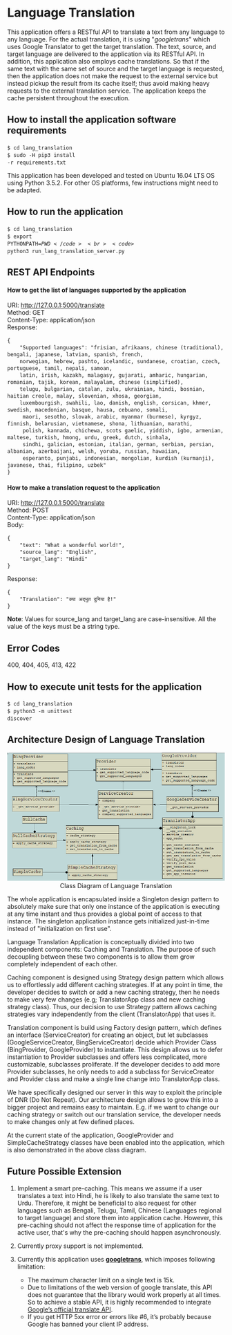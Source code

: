 # Language Translation
 This application offers a RESTful API to translate a text from any language to any language. For the actual translation, it is using 
"*googletrans*" which uses Google Translator to get the target translation. The ​text, source, and target language are delivered to
the application via its RESTful API. In addition, this application also employs cache translations. So that if the same text with the same set of source and the target language is requested, then the application does not make the request to the external service but instead
pickup the result from its cache itself; thus avoid making heavy requests to the external translation service. The application keeps
the cache persistent throughout the execution.

## How to install the application software requirements
<code>$ cd lang_translation</code><br>
<code>$ sudo -H pip3 install -r requirements.txt</code> 

This application has been developed and tested on Ubuntu 16.04 LTS OS using Python 3.5.2. For other OS platforms, 
few instructions might need to be adapted.


## How to run the application
<code>$ cd lang_translation</code><br>
<code>$ export PYTHONPATH=$PWD</code><br>
<code>$ python3 run_lang_translation_server.py</code>

## REST API Endpoints

#### How to get the list of languages supported by the application
URI: http://127.0.0.1:5000/translate<br>
Method: GET<br>
Content-Type: application/json<br>
Response:
```text
{
    "Supported languages": "frisian, afrikaans, chinese (traditional), bengali, japanese, latvian, spanish, french, 
    norwegian, hebrew, pashto, icelandic, sundanese, croatian, czech, portuguese, tamil, nepali, samoan, 
    latin, irish, kazakh, malagasy, gujarati, amharic, hungarian, romanian, tajik, korean, malayalam, chinese (simplified), 
    telugu, bulgarian, catalan, zulu, ukrainian, hindi, bosnian, haitian creole, malay, slovenian, xhosa, georgian, 
    luxembourgish, swahili, lao, danish, english, corsican, khmer, swedish, macedonian, basque, hausa, cebuano, somali,
     maori, sesotho, slovak, arabic, myanmar (burmese), kyrgyz, finnish, belarusian, vietnamese, shona, lithuanian, marathi, 
     polish, kannada, chichewa, scots gaelic, yiddish, igbo, armenian, maltese, turkish, hmong, urdu, greek, dutch, sinhala, 
     sindhi, galician, estonian, italian, german, serbian, persian, albanian, azerbaijani, welsh, yoruba, russian, hawaiian,
     esperanto, punjabi, indonesian, mongolian, kurdish (kurmanji), javanese, thai, filipino, uzbek"
}
```

#### How to make a translation request to the application
URI: http://127.0.0.1:5000/translate<br>
Method: POST<br>
Content-Type: application/json<br>
Body:
```text
{
    "text": "What a wonderful world!",
    "source_lang": "English",
    "target_lang": "Hindi"
}
```
Response:
```text
{
    "Translation": "क्या अद्भुत दुनिया है!"
}
```

**Note**: Values for source_lang and target_lang are case-insensitive. All the value of the keys must be a string type.

## Error Codes
400, 404, 405, 413, 422

## How to execute unit tests for the application
<code>$ cd lang_translation</code><br>
<code>$ python3 -m unittest discover</code>

## Architecture Design of Language Translation
<p align="center">
  <img src="docs/class_diagram.PNG">
  <br>Class Diagram of Language Translation<br>
</p>

The whole application is encapsulated inside a Singleton design pattern to absolutely make sure that only one instance of the application is executing at any time instant and thus provides a global point of access to that instance. The singleton application instance gets initialized just-in-time instead of "initialization on first use". 


Language Translation Application is conceptually divided into two independent components: Caching and Translation. The purpose of such
decoupling between these two components is to allow them grow completely independent of each other. 


Caching component is designed using Strategy design pattern which allows us to effortlessly add different caching strategies. If at any point in time, the developer decides to switch or add a new caching strategy, then he needs to make very few changes (e.g; TranslatorApp class and
new caching strategy class). Thus, our decision to use Strategy pattern allows caching strategies vary independently from the client 
(TranslatorApp) that uses it. 

Translation component is build using Factory design pattern, which defines an interface (ServiceCreator) for creating an object, but let subclasses (GoogleServiceCreator, BingServiceCreator)
decide which Provider Class (BingProvider, GoogleProvider) to instantiate. This design allows us to defer instantiation to Provider subclasses
and offers less complicated, more customizable, subclasses proliferate. If the developer decides to add more Provider subclasses, he only
needs to add a subclass for ServiceCreator and Provider class and make a single line change into TranslatorApp class.

We have specifically designed our server in this way to exploit the principle of DNR (Do Not Repeat). Our architecture design allows to
grow this into a bigger project and remains easy to maintain. E.g. if we want to change our caching strategy or switch out our
translation​ ​service, the developer needs to make changes only at few defined places.

At the current state of the application, GoogleProvider and SimpleCacheStrategy classes have been enabled into the application, which is also
demonstrated in the above class diagram.


## Future Possible Extension
1. Implement a smart pre-caching. This means we assume if a user translates a text into Hindi, he is likely to also translate
the same text to Urdu. Therefore, it might be beneficial to also request for other languages such as Bengali, Telugu, Tamil, Chinese 
(Languages regional to target language) and store them into application cache. However, this pre-caching should not affect the response time of application for the active user, that's why the pre-caching should happen ​asynchronously.

2. Currently proxy support is not implemented.

3. Currently this application uses [**googletrans**](https://pypi.python.org/pypi/googletrans), which imposes following limitation:
    * The maximum character limit on a single text is 15k.
    * Due to limitations of the web version of google translate, this API does not guarantee that the library would work properly at all times.
    So to achieve a stable API, it is highly recommended to integrate [Google’s official translate API](https://cloud.google.com/translate/docs).
    * If you get HTTP 5xx error or errors like #6, it’s probably because Google has banned your client IP address.
